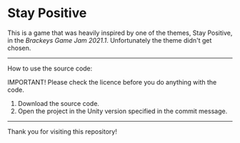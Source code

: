# Stay Positive
This is a game that was heavily inspired by one of the themes, Stay Positive, in the <i>Brackeys Game Jam 2021.1</i>. Unfortunately the theme didn't get chosen. 
***
How to use the source code: 

IMPORTANT! Please check the licence before you do anything with the code. 

1. Download the source code. 
2. Open the project in the Unity version specified in the commit message. 
***
Thank you for visiting this repository! 